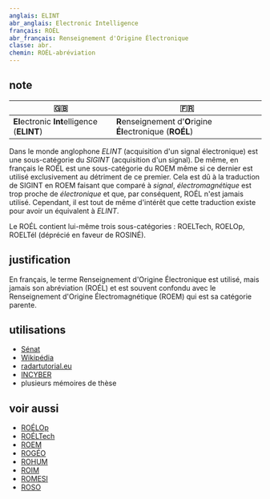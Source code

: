 ```yaml
---
anglais: ELINT
abr_anglais: Electronic Intelligence
français: ROÉL
abr_français: Renseignement d'Origine Électronique
classe: abr.
chemin: ROÉL-abréviation
---
```

## note

🇬🇧 | 🇫🇷
---|---
**El**ectronic **Int**elligence (**ELINT**) | **R**enseignement d'**O**rigine **Él**ectronique (**ROÉL**)

Dans le monde anglophone _ELINT_ (acquisition d'un signal électronique) est une sous-catégorie du _SIGINT_ (acquisition d'un signal). De même, en français le ROÉL est une sous-catégorie du ROEM même si ce dernier est utilisé exclusivement au détriment de ce premier. Cela est dû à la traduction de SIGINT en ROEM faisant que comparé à _signal_, _électromagnétique_ est trop proche de _électronique_ et que, par conséquent, ROÉL n'est jamais utilisé. Cependant, il est tout de même d'intérêt que cette traduction existe pour avoir un équivalent à _ELINT_.

Le ROÉL contient lui-même trois sous-catégories : ROELTech, ROELOp, ROELTél (déprécié en faveur de ROSINÉ).

## justification

En français, le terme Renseignement d'Origine Électronique est utilisé, mais jamais son abréviation (ROÉL) et est souvent confondu avec le Renseignement d'Origine Électromagnétique (ROEM) qui est sa catégorie parente.

## utilisations

- [Sénat](https://www.senat.fr/rap/a04-077-4/a04-077-4_mono.html)
- [Wikipédia](https://fr.wikipedia.org/wiki/Renseignement_d%27origine_%C3%A9lectromagn%C3%A9tique)
- [radartutorial.eu](https://www.radartutorial.eu/16.eccm/ja06.fr.html)
- [INCYBER](https://incyber.org/socmint-geoint-comint-trois-sous-disciplines-osint-decryptees/)
- plusieurs mémoires de thèse

## voir aussi

- [ROÉLOp](ROÉLOp-abréviation.html)
- [ROÉLTech](ROÉLTech-abréviation.html)
- [ROEM](ROEM-abréviation.html)
- [ROGÉO](ROGÉO-abréviation.html)
- [ROHUM](ROHUM-abréviation.html)
- [ROIM](ROIM-abréviation.html)
- [ROMESI](ROMESI-abréviation.html)
- [ROSO](ROSO-abréviation.html)

